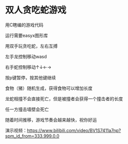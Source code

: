 # 双人贪吃蛇游戏


用C瞎编的游戏代码

运行需要easyx图形库

用双手玩贪吃蛇，左右互搏

左手龙控制移动wasd

右手蛇控制移动↑↓←→

按p键暂停，按其他键继续

食物（猪）随机生成，获得食物可以增加长度

龙蛇相撞不会直接死亡，但是被撞者会获得一个撞击者的长度

任一方撞击墙壁会死亡

随着时间推移，游戏节奏会越来越快，祝你好运

演示视频：https://www.bilibili.com/video/BV1S7411a7np?spm_id_from=333.999.0.0
